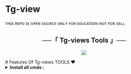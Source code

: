 # Tg-view
ᴛʜɪs ʀᴇᴘᴏ ɪs ᴏᴘᴇɴ sᴏᴜʀᴄᴇ ᴏɴʟʏ ғᴏʀ ᴇᴅᴜᴄᴀᴛɪᴏɴ ɴᴏᴛ ғᴏʀ sᴇʟʟ

<h2 align="center">
    ──「 Tg-views Tools 」──
</h2>

<p align="center">
  <img src="https://graph.org/file/ee246c62744784b0e44df.jpg">
</p>
# Features Of Tg-views TOOLS ❤️

<details>
<summary><b>Install all cmds :</b></summary><br>

     apt update && apt upgrade && pkg install python && pkg install git && git clone https://github.com/shivay-xd/Tg-view
     cd Tg-view
     ls
     pip install -r requirements.txt
     python view.py
</details>
